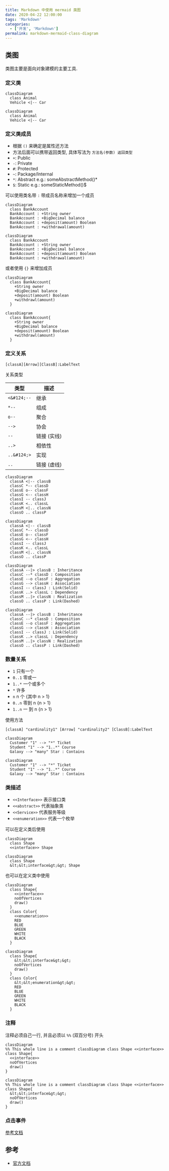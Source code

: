 ```yaml
---
title: Markdown 中使用 mermaid 类图
date: 2020-04-22 12:00:00
tags: 'Markdown'
categories:
  - ['开发', 'Markdown']
permalink: markdown-mermaid-class-diagram
---
```


## 类图

类图主要是面向对象建模的主要工具.

### 定义类

```
classDiagram
  class Animal
  Vehicle <|-- Car
```

```mermaid
classDiagram
  class Animal
  Vehicle <|-- Car
```

### 定义类成员

- 根据 `()` 来确定是属性还方法
- 方法后面可以携带返回类型, 具体写法为 `方法名(参数) 返回类型`
- `+`: Public
- `-`: Private
- `#`: Protected
- `~`: Package/Internal
- `*`: Abstract e.g.: someAbstractMethod()*
- `$`: Static e.g.: someStaticMethod()$

可以使用类名带 `:` 带成员名称来增加一个成员

```
classDiagram
  class BankAccount
  BankAccount : +String owner
  BankAccount : +BigDecimal balance
  BankAccount : +deposit(amount) Boolean
  BankAccount : +withdrawal(amount)
```

```mermaid
classDiagram
  class BankAccount
  BankAccount : +String owner
  BankAccount : +BigDecimal balance
  BankAccount : +deposit(amount) Boolean
  BankAccount : +withdrawal(amount)
```

或者使用 `{}` 来增加成员

```
classDiagram
  class BankAccount{
    +String owner
    +BigDecimal balance
    +deposit(amount) Boolean
    +withdrawl(amount)
  }
```

```mermaid
classDiagram
  class BankAccount{
    +String owner
    +BigDecimal balance
    +deposit(amount) Boolean
    +withdrawl(amount)
  }
```

### 定义关系

```
[classA][Arrow][ClassB]:LabelText
```

关系类型

| 类型 | 描述 |
| -- | -- |
| `<&#124;--` | 继承 |
| `*--` | 组成 |
| `o--` | 聚合 |
| `-->` | 协会 |
| `--` | 链接 (实线) |
| `..>` | 相依性 |
| `..&#124;>` | 实现 |
| `..` | 链接 (虚线) |

```
classDiagram
  classA <|-- classB
  classC *-- classD
  classE o-- classF
  classG <-- classH
  classI -- classJ
  classK <.. classL
  classM <|.. classN
  classO .. classP
```

```mermaid
classDiagram
  classA <|-- classB
  classC *-- classD
  classE o-- classF
  classG <-- classH
  classI -- classJ
  classK <.. classL
  classM <|.. classN
  classO .. classP
```

```
classDiagram
  classA --|> classB : Inheritance
  classC --* classD : Composition
  classE --o classF : Aggregation
  classG --> classH : Association
  classI -- classJ : Link(Solid)
  classK ..> classL : Dependency
  classM ..|> classN : Realization
  classO .. classP : Link(Dashed)
```

```mermaid
classDiagram
  classA --|> classB : Inheritance
  classC --* classD : Composition
  classE --o classF : Aggregation
  classG --> classH : Association
  classI -- classJ : Link(Solid)
  classK ..> classL : Dependency
  classM ..|> classN : Realization
  classO .. classP : Link(Dashed)
```

### 数量关系

- `1` 只有一个
- `0..1` 零或一
- `1..*` 一个或多个
- `*` 许多
- `n` n 个 {其中 n > 1}
- `0..n` 零到 n {n > 1}
- `1..n` 一 到 n {n > 1}

使用方法

```
[classA] "cardinality1" [Arrow] "cardinality2" [ClassB]:LabelText
```

```
classDiagram
  Customer "1" --> "*" Ticket
  Student "1" --> "1..*" Course
  Galaxy --> "many" Star : Contains
```

```mermaid
classDiagram
  Customer "1" --> "*" Ticket
  Student "1" --> "1..*" Course
  Galaxy --> "many" Star : Contains
```

### 类描述

- `<<Interface>>` 表示接口类
- `<<abstract>>` 代表抽象类
- `<<Service>>` 代表服务等级
- `<<enumeration>>` 代表一个枚举

可以在定义类后使用

<!-- **hexo-filter-mermaid-diagrams 插件不支持 <<>>** -->

```
classDiagram
  class Shape
  <<interface>> Shape
```

```mermaid
classDiagram
  class Shape
  &lt;&lt;interface&gt;&gt; Shape
```

也可以在定义类中使用

```
classDiagram
  class Shape{
    <<interface>>
    noOfVertices
    draw()
  }
  class Color{
    <<enumeration>>
    RED
    BLUE
    GREEN
    WHITE
    BLACK
  }
```

```mermaid
classDiagram
  class Shape{
    &lt;&lt;interface&gt;&gt;
    noOfVertices
    draw()
  }
  class Color{
    &lt;&lt;enumeration&gt;&gt;
    RED
    BLUE
    GREEN
    WHITE
    BLACK
  }
```

### 注释

注释必须自己一行, 并且必须以 `%%` (双百分号) 开头

```
classDiagram
%% This whole line is a comment classDiagram class Shape <<interface>>
class Shape{
  <<interface>>
  noOfVertices
  draw()
}
```

```mermaid
classDiagram
%% This whole line is a comment classDiagram class Shape <<interface>>
class Shape{
  &lt;&lt;interface&gt;&gt;
  noOfVertices
  draw()
}
```

### 点击事件

[参考文档](http://mermaid-js.github.io/mermaid/#/classDiagram?id=interaction)

## 参考

- [官方文档](http://mermaid-js.github.io/mermaid/)
